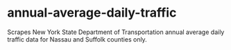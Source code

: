 # annual-average-daily-traffic
Scrapes New York State Department of Transportation annual average daily traffic data for Nassau and Suffolk counties only.